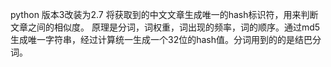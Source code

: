python 版本3改装为2.7 将获取到的中文文章生成唯一的hash标识符，用来判断文章之间的相似度。
原理是分词，词权重，词出现的频率，词的顺序。通过md5生成唯一字符串，经过计算统一生成一个32位的hash值。分词用到的的是结巴分词。